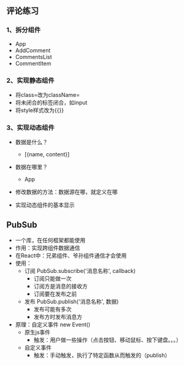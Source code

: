 ## 评论练习
### 1、拆分组件
* App
* AddComment
* CommentsList
* CommentItem

### 2、实现静态组件
* 将class=改为className=
* 将未闭合的标签闭合，如input
* 将style样式改为{{}}

### 3、实现动态组件
* 数据是什么？
  * [{name, content}]
* 数据在哪里？
  * App
* 修改数据的方法：数据源在哪，就定义在哪  

* 实现动态组件的基本显示  

## PubSub
* 一个库，在任何框架都能使用
* 作用：实现跨组件数据通信
* 在React中：兄弟组件、爷孙组件通信才会使用
* 使用：
  * 订阅 PubSub.subscribe('消息名称', callback)
    * 订阅只能做一次
    * 订阅方是消息的接收方
    * 订阅要在发布之前
  * 发布 PubSub.publish('消息名称', 数据)
    * 发布可能有多次
    * 发布方时发布消息方
* 原理：自定义事件  new Event() 
  * 原生js事件
    * 触发：用户做一些操作（点击按钮、移动鼠标、按下键盘。。。）
  * 自定义事件
    * 触发：手动触发，执行了特定函数从而触发的（publish）
  